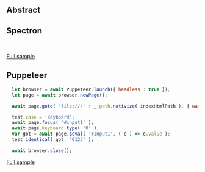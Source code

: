 ## Abstract
## Spectron
```javascript
 
```
[Full sample](../../../sample/spectron/Input.test.s)

## Puppeteer

```javascript
  let browser = await Puppeteer.launch({ headless : true });
  let page = await browser.newPage();

  await page.goto( 'file:///' + _.path.nativize( indexHtmlPath ), { waitUntil : 'load' } );

  test.case = 'keyboard';
  await page.focus( '#input1' );
  await page.keyboard.type( '0' );
  var got = await page.$eval( '#input1', ( e ) => e.value );
  test.identical( got, '0123' );

  await browser.close();
```
[Full sample](../../../sample/puppeteer/Input.test.s)

